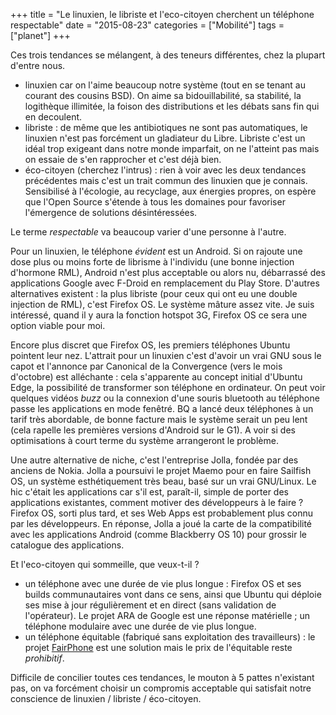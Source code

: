+++
title = "Le linuxien, le libriste et l'eco-citoyen cherchent un téléphone respectable"
date = "2015-08-23"
categories = ["Mobilité"]
tags = ["planet"]
+++

Ces trois tendances se mélangent, à des teneurs différentes, chez la
plupart d'entre nous.

- linuxien car on l'aime beaucoup notre système (tout en se tenant au courant
des cousins BSD). On aime sa bidouillabilité, sa stabilité, la
logithèque illimitée, la foison des distributions et les débats sans fin qui en
decoulent.
- libriste : de même que les antibiotiques ne sont pas automatiques, le
linuxien n'est pas forcément un gladiateur du Libre. Libriste c'est un idéal
trop exigeant dans notre monde imparfait, on ne l'atteint pas mais on essaie de
s'en rapprocher et c'est déjà bien.
- éco-citoyen (cherchez l'intrus) : rien à voir avec les deux tendances
précédentes mais c'est un trait commun des linuxien que je connais. Sensibilisé
à l'écologie, au recyclage, aux énergies propres, on espère que l'Open Source
s'étende à tous les domaines pour favoriser l'émergence de solutions
désintéressées.

Le terme *respectable* va beaucoup varier d'une personne à l'autre.

Pour un linuxien, le téléphone *évident* est un Android. Si on rajoute une dose
plus ou moins forte de librisme à l'individu (une bonne injection d'hormone
RML), Android n'est plus acceptable ou alors nu, débarrassé des applications
Google avec F-Droid en remplacement du Play Store. D'autres alternatives
existent : la plus libriste (pour ceux qui ont eu une double injection de RML),
c'est Firefox OS. Le système mâture assez vite. Je suis intéressé, quand il y
aura la fonction hotspot 3G, Firefox OS ce sera une option viable pour moi.

Encore plus discret que Firefox OS, les premiers téléphones Ubuntu pointent
leur nez. L'attrait pour un linuxien c'est d'avoir un vrai GNU sous le capot et
l'annonce par Canonical de la Convergence (vers le mois d'octobre) est
alléchante : cela s'apparente au concept initial d'Ubuntu Edge, la possibilité
de transformer son téléphone en ordinateur. On peut voir quelques vidéos *buzz*
ou la connexion d'une souris bluetooth au téléphone passe les applications en
mode fenêtré. BQ a lancé deux téléphones à un tarif très abordable, de bonne
facture mais le système serait un peu lent (cela rapelle les premières versions
d'Android sur le G1). A voir si des optimisations à court terme du système
arrangeront le problème.

Une autre alternative de niche, c'est l'entreprise Jolla, fondée par des
anciens de Nokia. Jolla a poursuivi le projet Maemo pour en faire Sailfish OS,
un système esthétiquement très beau, basé sur un vrai GNU/Linux. Le hic c'était
les applications car s'il est, paraît-il, simple de porter des applications
existantes, comment motiver des développeurs à le faire ? Firefox OS, sorti
plus tard, et ses Web Apps est probablement plus connu par les développeurs. En
réponse, Jolla a joué la carte de la compatibilité avec les applications
Android (comme Blackberry OS 10) pour grossir le catalogue des applications.

Et l'eco-citoyen qui sommeille, que veux-t-il ? 

- un téléphone avec une durée de vie plus longue : Firefox OS et ses builds
communautaires vont dans ce sens, ainsi que Ubuntu qui déploie ses mise à jour
régulièrement et en direct (sans validation de l'opérateur). Le projet ARA de
Google est une réponse matérielle ; un téléphone modulaire avec une durée de
vie plus longue.
- un téléphone équitable (fabriqué sans exploitation des travailleurs) : le
projet [FairPhone](https://www.fairphone.com) est une solution mais le prix de
l'équitable reste *prohibitif*.

Difficile de concilier toutes ces tendances, le mouton à 5 pattes n'existant
pas,  on va forcément choisir un compromis acceptable qui satisfait notre
conscience de linuxien / libriste / éco-citoyen.

